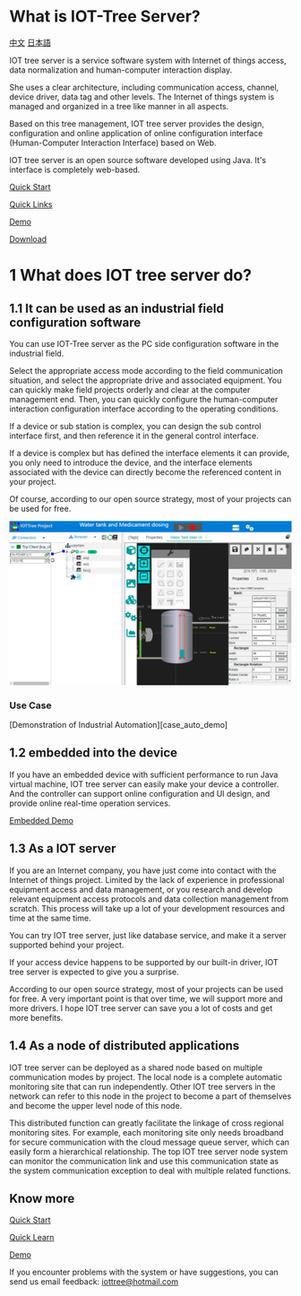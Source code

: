 What is IOT-Tree Server?
==
 <a href="./web/doc/cn/README.md" target="_blank">中文</a>
 <a href="./web/doc/jp/README.md" target="_blank">日本語</a>
 
IOT tree server is a service software system with Internet of things access, data normalization and human-computer interaction display.

She uses a clear architecture, including communication access, channel, device driver, data tag and other levels. The Internet of things system is managed and organized in a tree like manner in all aspects.

Based on this tree management, IOT tree server provides the design, configuration and online application of online configuration interface (Human-Computer Interaction Interface) based on Web.

IOT tree server is an open source software developed using Java. It's interface is completely web-based.

[Quick Start][quick_start]

[Quick Links][quick_link]

[Demo][demo_link]

[Download][dl_link]

# 1 What does IOT tree server do?




## 1.1 It can be used as an industrial field configuration software

You can use IOT-Tree server as the PC side configuration software in the industrial field.

Select the appropriate access mode according to the field communication situation, and select the appropriate drive and associated equipment. You can quickly make field projects orderly and clear at the computer management end. Then, you can quickly configure the human-computer interaction configuration interface according to the operating conditions.

If a device or sub station is complex, you can design the sub control interface first, and then reference it in the general control interface.

If a device is complex but has defined the interface elements it can provide, you only need to introduce the device, and the interface elements associated with the device can directly become the referenced content in your project.

Of course, according to our open source strategy, most of your projects can be used for free.


<img src="./web/doc/en/doc/img/prj3.png">




### Use Case
<div style="display:none">[Lamp Demo][lamp_demo] </div>

<div style="display:none">  [Pump Controller Demo][pump_demo] </div>

[Demonstration of Industrial Automation][case_auto_demo]

## 1.2 embedded into the device

If you have an embedded device with sufficient performance to run Java virtual machine, IOT tree server can easily make your device a controller. And the controller can support online configuration and UI design, and provide online real-time operation services.

[Embedded Demo][embed_ctrl_demo]  




## 1.3 As a IOT server

If you are an Internet company, you have just come into contact with the Internet of things project. Limited by the lack of experience in professional equipment access and data management, or you research and develop relevant equipment access protocols and data collection management from scratch. This process will take up a lot of your development resources and time at the same time.

You can try IOT tree server, just like database service, and make it a server supported behind your project.

If your access device happens to be supported by our built-in driver, IOT tree server is expected to give you a surprise.

According to our open source strategy, most of your projects can be used for free. A very important point is that over time, we will support more and more drivers. I hope IOT tree server can save you a lot of costs and get more benefits.



## 1.4 As a node of distributed applications

IOT tree server can be deployed as a shared node based on multiple communication modes by project. The local node is a complete automatic monitoring site that can run independently. Other IOT tree servers in the network can refer to this node in the project to become a part of themselves and become the upper level node of this node.

This distributed function can greatly facilitate the linkage of cross regional monitoring sites. For example, each monitoring site only needs broadband for secure communication with the cloud message queue server, which can easily form a hierarchical relationship. The top IOT tree server node system can monitor the communication link and use this communication state as the system communication exception to deal with multiple related functions.





## Know more

[Quick Start][quick_start]

[Quick Learn][quick_link]

[Demo][demo_link]

If you encounter problems with the system or have suggestions, you can send us email feedback: iottree@hotmail.com

[quick_start]: ./web/doc/en/doc/quick_start.md
[quick_link]: ./web/doc/en/doc/quick/index.md
[demo_link]: ./web/doc/en/doc/case/index.md
[dl_link]: https://github.com/bambooww/iot-tree/releases


[pump_demo]: ./web/doc/en/doc/case/example_psd.md
[lamp_demo]: ./web/doc/en/doc/case/example_lamp_demo.md
[embed_ctrl_demo]: ./web/doc/en/doc/case/example_embed.md

